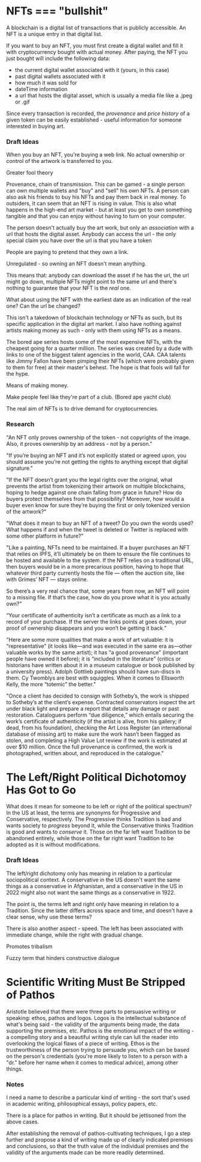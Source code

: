 # NFTs === "bullshit"
A blockchain is a digital list of transactions that is publicly accessible. An NFT is a unique entry in that digital list. 

If you want to buy an NFT, you must first create a digital wallet and fill it with cryptocurrency bought with actual money. After paying, the NFT you just bought will include the following data: 

* the current digital wallet associated with it (yours, in this case)
* past digital wallets associated with it
* how much it was sold for
* dateTime information
* a url that hosts the digital asset, which is usually a media file like a .jpeg or .gif

Since every transaction is recorded, the _provenance_ and _price history_ of a given token can be easily established - useful information for someone interested in buying art.

### Draft Ideas

When you buy an NFT, you're buying a web link. No actual ownership or control of the artwork is transferred to you.

Greater fool theory

Provenance, chain of transmission. This can be gamed - a single person can own multiple wallets and "buy" and "sell" his own NFTs. A person can also ask his friends to buy his NFTs and pay them back in real money. To outsiders, it can seem that an NFT is rising in value. This is also what happens in the high-end art market - but at least you get to own something tangible and that you can enjoy without having to turn on your computer. 

The person doesn't actually buy the art work, but only an _association_ with a url that hosts the digital asset. Anybody can access the url - the only special claim you have over the url is that you have a token 

People are paying to pretend that they own a link.

Unregulated - so owning an NFT doesn't mean anything.


This means that: anybody can download the asset if he has the url, the url might go down, multiple NFTs might point to the same url and there's nothing to guarantee that your NFT is the _real_ one. 

What about using the NFT with the earliest date as an indication of the real one? Can the url be changed?

This isn't a takedown of blockchain technology or NFTs as such, but its specific application in the digital art market. I also have nothing against artists making money as such - only with them using NFTs as a means.

The bored ape series hosts some of the most expensive NFTs, with the cheapest going for a quarter million. The series was created by a dude with links to one of the biggest talent agencies in the world, CAA. CAA talents like Jimmy Fallon have been pimping their NFTs (which were probably given to them for free) at their master's behest. The hope is that fools will fall for the hype.

Means of making money.

Make people feel like they're part of a club. (Bored ape yacht club)

The real aim of NFTs is to drive demand for cryptocurrencies.

### Research

"An NFT only proves ownership of the token - not copyrights of the image. Also, it proves ownership by an address - not by a person."

"If you’re buying an NFT and it’s not explicitly stated or agreed upon, you should assume you’re not getting the rights to anything except that digital signature."

"If the NFT doesn’t grant you the legal rights over the original, what prevents the artist from tokenizing their artwork on multiple blockchains, hoping to hedge against one chain falling from grace in future? How do buyers protect themselves from that possibility? Moreover, how would a buyer even know for sure they’re buying the first or only tokenized version of the artwork?"

"What does it mean to buy an NFT of a tweet? Do you own the words used? What happens if and when the tweet is deleted or Twitter is replaced with some other platform in future?"

"Like a painting, NFTs need to be maintained. If a buyer purchases an NFT that relies on IPFS, it’ll ultimately be on them to ensure the file continues to be hosted and available to the system. If the NFT relies on a traditional URL, then buyers would be in a more precarious position, having to hope that whatever third party currently hosts the file — often the auction site, like with Grimes’ NFT — stays online.

So there’s a very real chance that, some years from now, an NFT will point to a missing file. If that’s the case, how do you prove what it is you actually own?"

“Your certificate of authenticity isn’t a certificate as much as a link to a record of your purchase. If the server the links points at goes down, your proof of ownership disappears and you won’t be getting it back.”

"Here are some more qualities that make a work of art valuable: it is “representative” (it looks like—and was executed in the same era as—other valuable works by the same artist); it has “a good provenance” (important people have owned it before); it is “included in the literature” (critics or historians have written about it in a museum catalogue or book published by a university press). Adolph Gottlieb paintings should have sun-discs in them. Cy Twomblys are best with squiggles. When it comes to Ellsworth Kelly, the more “totemic” the better."

"Once a client has decided to consign with Sotheby’s, the work is shipped to Sotheby’s at the client’s expense. Contracted conservators inspect the art under black light and prepare a report that details any damage or past restoration. Cataloguers perform “due diligence,” which entails securing the work’s certificate of authenticity (if the artist is alive, from his gallery; if dead, from his foundation), checking the Art Loss Register (an international database of missing art) to make sure the work hasn’t been flagged as stolen, and completing a High Value Lot review if the work is estimated at over $10 million. Once the full provenance is confirmed, the work is photographed, written about, and reproduced in the catalogue."

# The Left/Right Political Dichotomoy Has Got to Go

What does it mean for someone to be left or right of the political spectrum? In the US at least, the terms are synonyms for Progressive and Conservative, respectively. The Progressive thinks Tradition is bad and wants society to _progress_ beyond it, while the Conservative thinks Tradition is good and wants to _conserve_ it. Those on the far left want Tradition to be abandoned entirely, while those on the far right want Tradition to be adopted as it is without modifications. 

### Draft Ideas

The left/right dichotomy only has meaning in relation to a particular sociopolitical context. A conservative in the US doesn't want the same things as a conservative in Afghanistan, and a conservative in the US in 2022 might also not want the same things as a conservative in 1922. 

The point is, the terms left and right only have meaning in relation to a Tradition. Since the latter differs across space and time, and doesn't have a clear sense, why use these terms?

There is also another aspect - speed. The left has been associated with immediate change, while the right with gradual change.

Promotes tribalism

Fuzzy term that hinders constructive dialogue

# Scientific Writing Must Be Stripped of Pathos

Aristotle believed that there were three parts to persuasive writing or speaking: ethos, pathos and logos. Logos is the intellectual substance of what's being said - the validity of the arguments being made, the data supporting the premises, etc. Pathos is the emotional impact of the writing - a compelling story and a beautiful writing style can lull the reader into overlooking the logical flaws of a piece of writing. Ethos is the trustworthiness of the person trying to persuade you, which can be based on the person's credentials (you're more likely to listen to a person with a "dr." before her name when it comes to medical advice), among other things. 

### Notes

I need a name to describe a particular kind of writing - the sort that's used in academic writing, philosophical essays, policy papers, etc. 

There is a place for pathos in writing. But it should be jettisoned from the above cases.

After establishing the removal of pathos-cultivating techniques, I go a step further and propose a kind of writing made up of clearly indicated premises and conclusions, so that the truth value of the individual premises and the validity of the arguments made can be more readily determined. 














